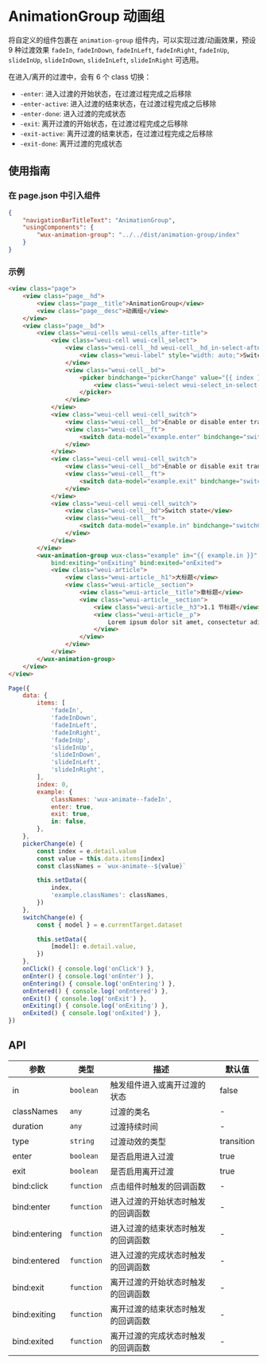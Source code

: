 # AnimationGroup 动画组

将自定义的组件包裹在 `animation-group` 组件内，可以实现过渡/动画效果，预设 9 种过渡效果 `fadeIn`, `fadeInDown`, `fadeInLeft`, `fadeInRight`, `fadeInUp`, `slideInUp`, `slideInDown`, `slideInLeft`, `slideInRight` 可选用。

在进入/离开的过渡中，会有 6 个 class 切换：

- `-enter`: 进入过渡的开始状态，在过渡过程完成之后移除
- `-enter-active`: 进入过渡的结束状态，在过渡过程完成之后移除
- `-enter-done`: 进入过渡的完成状态
- `-exit`: 离开过渡的开始状态，在过渡过程完成之后移除
- `-exit-active`: 离开过渡的结束状态，在过渡过程完成之后移除
- `-exit-done`: 离开过渡的完成状态

## 使用指南

### 在 page.json 中引入组件

```json
{
    "navigationBarTitleText": "AnimationGroup",
    "usingComponents": {
        "wux-animation-group": "../../dist/animation-group/index"
    }
}
```

### 示例

```html
<view class="page">
    <view class="page__hd">
        <view class="page__title">AnimationGroup</view>
        <view class="page__desc">动画组</view>
    </view>
    <view class="page__bd">
        <view class="weui-cells weui-cells_after-title">
            <view class="weui-cell weui-cell_select">
                <view class="weui-cell__hd weui-cell__hd_in-select-after">
                    <view class="weui-label" style="width: auto;">Switch classNames</view>
                </view>
                <view class="weui-cell__bd">
                    <picker bindchange="pickerChange" value="{{ index }}" range="{{ items }}">
                        <view class="weui-select weui-select_in-select-after" style="padding-left: 30px;">{{ items[index] }}</view>
                    </picker>
                </view>
            </view>
            <view class="weui-cell weui-cell_switch">
                <view class="weui-cell__bd">Enable or disable enter transitions</view>
                <view class="weui-cell__ft">
                    <switch data-model="example.enter" bindchange="switchChange" checked="{{ example.enter }}" />
                </view>
            </view>
            <view class="weui-cell weui-cell_switch">
                <view class="weui-cell__bd">Enable or disable exit transitions</view>
                <view class="weui-cell__ft">
                    <switch data-model="example.exit" bindchange="switchChange" checked="{{ example.exit }}" />
                </view>
            </view>
            <view class="weui-cell weui-cell_switch">
                <view class="weui-cell__bd">Switch state</view>
                <view class="weui-cell__ft">
                    <switch data-model="example.in" bindchange="switchChange" checked="{{ example.in }}" />
                </view>
            </view>
        </view>
        <wux-animation-group wux-class="example" in="{{ example.in }}" enter="{{ example.enter }}" exit="{{ example.exit }}" class-names="{{ example.classNames }}" bind:click="onClick" bind:enter="onEnter" bind:entering="onEntering" bind:entered="onEntered" bind:exit="onExit"
            bind:exiting="onExiting" bind:exited="onExited">
            <view class="weui-article">
                <view class="weui-article__h1">大标题</view>
                <view class="weui-article__section">
                    <view class="weui-article__title">章标题</view>
                    <view class="weui-article__section">
                        <view class="weui-article__h3">1.1 节标题</view>
                        <view class="weui-article__p">
                            Lorem ipsum dolor sit amet, consectetur adipisicing elit, sed do eiusmod tempor incididunt ut labore et dolore magna aliqua. Ut enim ad minim veniam, quis nostrud exercitation ullamco laboris nisi ut aliquip ex ea commodo consequat.
                        </view>
                    </view>
                </view>
            </view>
        </wux-animation-group>
    </view>
</view>
```

```js
Page({
    data: {
        items: [
            'fadeIn',
            'fadeInDown',
            'fadeInLeft',
            'fadeInRight',
            'fadeInUp',
            'slideInUp',
            'slideInDown',
            'slideInLeft',
            'slideInRight',
        ],
        index: 0,
        example: {
            classNames: 'wux-animate--fadeIn',
            enter: true,
            exit: true,
            in: false,
        },
    },
    pickerChange(e) {
        const index = e.detail.value
        const value = this.data.items[index]
        const classNames = `wux-animate--${value}`

        this.setData({
            index,
            'example.classNames': classNames,
        })
    },
    switchChange(e) {
        const { model } = e.currentTarget.dataset

        this.setData({
            [model]: e.detail.value,
        })
    },
    onClick() { console.log('onClick') },
    onEnter() { console.log('onEnter') },
    onEntering() { console.log('onEntering') },
    onEntered() { console.log('onEntered') },
    onExit() { console.log('onExit') },
    onExiting() { console.log('onExiting') },
    onExited() { console.log('onExited') },
})
```

## API

| 参数 | 类型 | 描述 | 默认值 |
| --- | --- | --- | --- |
| in | <code>boolean</code> | 触发组件进入或离开过渡的状态 | false |
| classNames | <code>any</code> | 过渡的类名 | - |
| duration | <code>any</code> | 过渡持续时间 | - |
| type | <code>string</code> | 过渡动效的类型 | transition |
| enter | <code>boolean</code> | 是否启用进入过渡 | true |
| exit | <code>boolean</code> | 是否启用离开过渡 | true |
| bind:click | <code>function</code> | 点击组件时触发的回调函数 | - |
| bind:enter | <code>function</code> | 进入过渡的开始状态时触发的回调函数 | - |
| bind:entering | <code>function</code> | 进入过渡的结束状态时触发的回调函数 | - |
| bind:entered | <code>function</code> | 进入过渡的完成状态时触发的回调函数 | - |
| bind:exit | <code>function</code> | 离开过渡的开始状态时触发的回调函数 | - |
| bind:exiting | <code>function</code> | 离开过渡的结束状态时触发的回调函数 | - |
| bind:exited | <code>function</code> | 离开过渡的完成状态时触发的回调函数 | - |